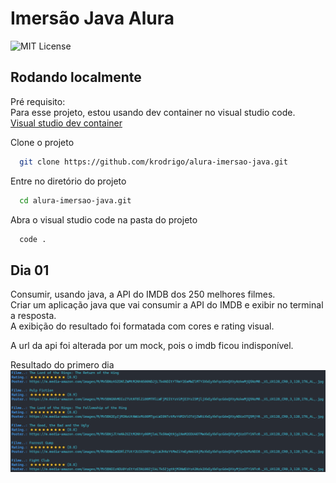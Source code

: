 # Imersão Java Alura

![MIT License](https://img.shields.io/github/license/krodrigo/alura-imersao-java)

## Rodando localmente

Pré requisito:  
Para esse projeto, estou usando dev container no visual studio code.  
[Visual studio dev container](https://code.visualstudio.com/docs/remote/containers)

Clone o projeto

```bash
  git clone https://github.com/krodrigo/alura-imersao-java.git
```

Entre no diretório do projeto

```bash
  cd alura-imersao-java.git
```

Abra o visual studio code na pasta do projeto

```bash
  code .
```

## Dia 01
Consumir, usando java, a API do IMDB dos 250 melhores filmes.  
Criar um aplicação java que vai consumir a API do IMDB e exibir no terminal a resposta.  
A exibição do resultado foi formatada com cores e rating visual.

A url da api foi alterada por um mock, pois o imdb ficou indisponível.

Resultado do primero dia
![Resultado dia 01](resultado-dia-01.png)